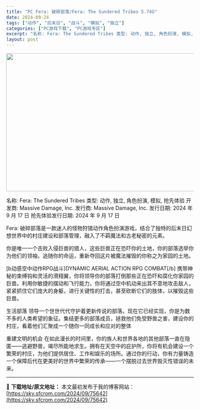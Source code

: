 ```yaml
---
title: "PC Fera: 破碎部落/Fera: The Sundered Tribes 5.74G"
date: 2024-09-24
tags: ["动作", "后末日", "战斗", "模拟", "独立"]
categories: ["PC游戏下载", "PC游戏专区"]
excerpt: "名称: Fera: The Sundered Tribes 类型: 动作, 独立, 角色扮演, 模拟, 抢先体验 开发商: Massive Damage, Inc. 发行商: Massive Damage, Inc. 发行日期: 2024 年 9 月 17 日 抢先体验发行日期: 2024 年 9 &hellip;"
layout: post
---
```


<img class="aligncenter size-full wp-image-75643" src="https://sky.sfcrom.com/wp-content/uploads/2024/09/2024092400131223.webp" alt="" width="660" height="370" />

名称: Fera: The Sundered Tribes
类型: 动作, 独立, 角色扮演, 模拟, 抢先体验
开发商: Massive Damage, Inc.
发行商: Massive Damage, Inc.
发行日期: 2024 年 9 月 17 日
抢先体验发行日期: 2024 年 9 月 17 日

Fera: 破碎部落是一款迷人的怪物狩猎动作角色扮演游戏，结合了独特的后末日幻想世界中的村庄建设和部落管理，融入了不羁魔法和古老秘密的元素。

你是唯一一个击败入侵巨兽的猎人，这些巨兽正在恐吓你的土地，你的部落选举你为他们的领袖，追随你的命运，重新夺回这片被魔法摧毁的你称之为家园的土地。

[b动感空中动作RPG战斗]DYNAMIC AERIAL ACTION RPG COMBAT[/b]
携带神秘的束缚钩和灵活的滑翔翼，你将领导你的部落打倒那些正在恐吓和腐化你家园的巨兽。利用你敏捷的摆动和飞行能力，你将通过空中机动来出其不意地攻击敌人，紧紧抓住它们庞大的身躯，进行关键性的打击，甚至砍断它们的肢体，以摧毁这些巨兽。

生活部落
领导一个世世代代守护着更新传说的部落。现在它已经实现，你是为数不多的人类希望的象征。集结更多的部落成员，拯救他们免受野兽之害，建设你的村庄，看着他们汇聚成一个随你一同成长和应对的整体

重建文明的机会
在如此漫长的时间里，你的族人和世界各地的其他部落一直在隐匿——逃避野兽，竭尽所能地求生。拥有在天空中的庇护所，你将有机会建设一个繁荣的村庄，为他们提供居住、工作和娱乐的场所。通过你的行动，你有力量铸造一个保障后代在更美好的世界中繁荣的传承——一个摆脱过去世界毁灭性错误的未来。

---
📖 **下载地址/原文地址：** 本文最初发布于我的博客网站：[https://sky.sfcrom.com/2024/09/75642](https://sky.sfcrom.com/2024/09/75642)
